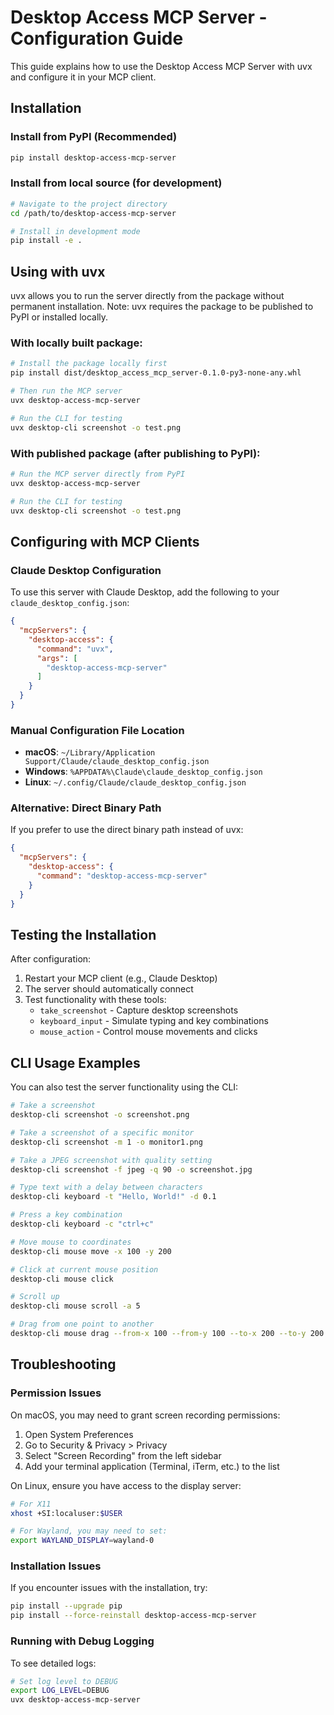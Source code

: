# Desktop Access MCP Server - Configuration Guide

This guide explains how to use the Desktop Access MCP Server with uvx and configure it in your MCP client.

## Installation

### Install from PyPI (Recommended)
```bash
pip install desktop-access-mcp-server
```

### Install from local source (for development)
```bash
# Navigate to the project directory
cd /path/to/desktop-access-mcp-server

# Install in development mode
pip install -e .
```

## Using with uvx

uvx allows you to run the server directly from the package without permanent installation. 
Note: uvx requires the package to be published to PyPI or installed locally.

### With locally built package:
```bash
# Install the package locally first
pip install dist/desktop_access_mcp_server-0.1.0-py3-none-any.whl

# Then run the MCP server
uvx desktop-access-mcp-server

# Run the CLI for testing
uvx desktop-cli screenshot -o test.png
```

### With published package (after publishing to PyPI):
```bash
# Run the MCP server directly from PyPI
uvx desktop-access-mcp-server

# Run the CLI for testing
uvx desktop-cli screenshot -o test.png
```

## Configuring with MCP Clients

### Claude Desktop Configuration

To use this server with Claude Desktop, add the following to your `claude_desktop_config.json`:

```json
{
  "mcpServers": {
    "desktop-access": {
      "command": "uvx",
      "args": [
        "desktop-access-mcp-server"
      ]
    }
  }
}
```

### Manual Configuration File Location

- **macOS**: `~/Library/Application Support/Claude/claude_desktop_config.json`
- **Windows**: `%APPDATA%\Claude\claude_desktop_config.json`
- **Linux**: `~/.config/Claude/claude_desktop_config.json`

### Alternative: Direct Binary Path

If you prefer to use the direct binary path instead of uvx:

```json
{
  "mcpServers": {
    "desktop-access": {
      "command": "desktop-access-mcp-server"
    }
  }
}
```

## Testing the Installation

After configuration:

1. Restart your MCP client (e.g., Claude Desktop)
2. The server should automatically connect
3. Test functionality with these tools:
   - `take_screenshot` - Capture desktop screenshots
   - `keyboard_input` - Simulate typing and key combinations
   - `mouse_action` - Control mouse movements and clicks

## CLI Usage Examples

You can also test the server functionality using the CLI:

```bash
# Take a screenshot
desktop-cli screenshot -o screenshot.png

# Take a screenshot of a specific monitor
desktop-cli screenshot -m 1 -o monitor1.png

# Take a JPEG screenshot with quality setting
desktop-cli screenshot -f jpeg -q 90 -o screenshot.jpg

# Type text with a delay between characters
desktop-cli keyboard -t "Hello, World!" -d 0.1

# Press a key combination
desktop-cli keyboard -c "ctrl+c"

# Move mouse to coordinates
desktop-cli mouse move -x 100 -y 200

# Click at current mouse position
desktop-cli mouse click

# Scroll up
desktop-cli mouse scroll -a 5

# Drag from one point to another
desktop-cli mouse drag --from-x 100 --from-y 100 --to-x 200 --to-y 200
```

## Troubleshooting

### Permission Issues

On macOS, you may need to grant screen recording permissions:
1. Open System Preferences
2. Go to Security & Privacy > Privacy
3. Select "Screen Recording" from the left sidebar
4. Add your terminal application (Terminal, iTerm, etc.) to the list

On Linux, ensure you have access to the display server:
```bash
# For X11
xhost +SI:localuser:$USER

# For Wayland, you may need to set:
export WAYLAND_DISPLAY=wayland-0
```

### Installation Issues

If you encounter issues with the installation, try:
```bash
pip install --upgrade pip
pip install --force-reinstall desktop-access-mcp-server
```

### Running with Debug Logging

To see detailed logs:
```bash
# Set log level to DEBUG
export LOG_LEVEL=DEBUG
uvx desktop-access-mcp-server
```